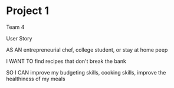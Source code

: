 # Project 1

Team 4

User Story

AS AN entrepreneurial chef, college student, or stay at home peep

I WANT TO find recipes that don't break the bank

SO I CAN improve my budgeting skills, cooking skills, improve the healthiness of my meals

